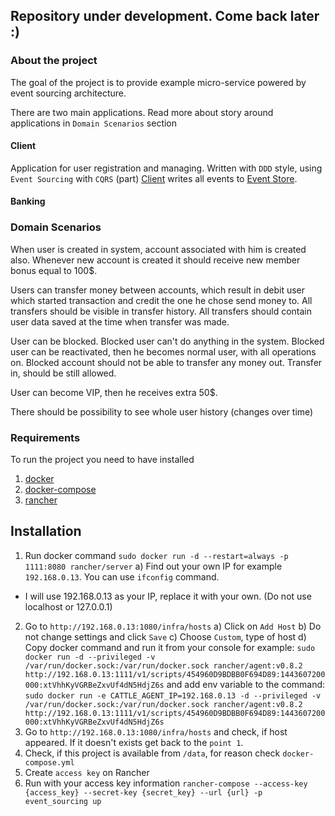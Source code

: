 ## Repository under development. Come back later :)

### About the project

The goal of the project is to provide example micro-service powered by event sourcing architecture. 

There are two main applications.
Read more about story around applications in `Domain Scenarios` section

#### Client
    
Application for user registration and managing.
Written with `DDD` style, using `Event Sourcing` with `CQRS` (part)
[Client](https://github.com/dgafka/event-sourcing-php/blob/develop/Client/README.md) writes all events to [Event Store](https://github.com/dgafka/event-sourcing-php/blob/develop/EventStore/README.md).
    
#### Banking

### Domain Scenarios ###
When user is created in system, account associated with him is created also.
Whenever new account is created it should receive new member bonus equal to 100$.

Users can transfer money between accounts, which result in debit user which started transaction and credit the one he chose send money to.
All transfers should be visible in transfer history.
All transfers should contain user data saved at the time when transfer was made.

User can be blocked.
Blocked user can't do anything in the system.
Blocked user can be reactivated, then he becomes normal user, with all operations on.
Blocked account should not be able to transfer any money out. Transfer in, should be still allowed.

User can become VIP, then he receives extra 50$.

There should be possibility to see whole user history (changes over time)

### Requirements

To run the project you need to have installed

1. [docker](https://www.docker.com/)
2. [docker-compose](https://docs.docker.com/compose/)
3. [rancher](http://rancher.com/)

## Installation

1. Run docker command `sudo docker run -d --restart=always -p 1111:8080 rancher/server`
	a) Find out your own IP for example `192.168.0.13`. You can use `ifconfig` command.
* I will use 192.168.0.13 as your IP, replace it with your own. (Do not use localhost or 127.0.0.1)
2. Go to `http://192.168.0.13:1080/infra/hosts`
	a) Click on `Add Host`
	b) Do not change settings and click `Save`
	c) Choose `Custom`, type of host
	d) Copy docker command and run it from your console
		for example: `sudo docker run -d --privileged -v /var/run/docker.sock:/var/run/docker.sock rancher/agent:v0.8.2 http://192.168.0.13:1111/v1/scripts/454960D9BDBB0F694D89:1443607200000:xtVhhKyVGRBeZxvUf4dN5HdjZ6s`
		and add env variable to the command:
`sudo docker run -e CATTLE_AGENT_IP=192.168.0.13 -d --privileged -v /var/run/docker.sock:/var/run/docker.sock rancher/agent:v0.8.2 http://192.168.0.13:1111/v1/scripts/454960D9BDBB0F694D89:1443607200000:xtVhhKyVGRBeZxvUf4dN5HdjZ6s`
3. Go to `http://192.168.0.13:1080/infra/hosts` and check, if host appeared. If it doesn't exists get back to the `point 1`.
4. Check, if this project is available from `/data`, for reason check `docker-compose.yml`
5. Create `access key` on Rancher
6. Run with your access key information `rancher-compose --access-key {access_key} --secret-key {secret_key} --url {url} -p event_sourcing up`
